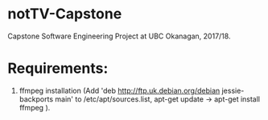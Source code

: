 # notTV-Capstone
Capstone Software Engineering Project at UBC Okanagan, 2017/18.

# Requirements:
1) ffmpeg installation (Add 'deb http://ftp.uk.debian.org/debian jessie-backports main' to /etc/apt/sources.list, apt-get update -> apt-get install ffmpeg ).
